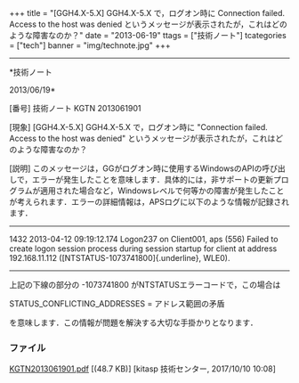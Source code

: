 ﻿+++
title = "[GGH4.X-5.X] GGH4.X-5.X で，ログオン時に Connection failed. Access to the host was denied というメッセージが表示されたが，これはどのような障害なのか？"
date = "2013-06-19"
ttags = ["技術ノート"]
tcategories = ["tech"]
banner = "img/technote.jpg"
+++

-----------------------------------------------------------------------------------------------------------------------------

*技術ノート

2013/06/19*


[番号]
技術ノート KGTN 2013061901

[現象]
[GGH4.X-5.X] GGH4.X-5.X で，ログオン時に "Connection failed. Access to
the host was denied"
というメッセージが表示されたが，これはどのような障害なのか？

[説明]
このメッセージは，GGがログオン時に使用するWindowsのAPIの呼び出しで，エラーが発生したことを意味します．具体的には，非サポートの更新プログラムが適用された場合など，Windowsレベルで何等かの障害が発生したことが考えられます．エラーの詳細情報は，APSログに以下のような情報が記録されます．

  -----------------------------------------------------------------------
  1432 2013-04-12 09:19:12.174 Logon237 on Client001, aps (556) Failed
  to create logon session process
  during session startup for client at address 192.168.11.112
  ([NTSTATUS-1073741800]{.underline}, WLE0).

  -----------------------------------------------------------------------

上記の下線の部分の -1073741800 がNTSTATUSエラーコードで，この場合は

STATUS_CONFLICTING_ADDRESSES = アドレス範囲の矛盾

を意味します．この情報が問題を解決する大切な手掛かりとなります．


### ファイル





[KGTN2013061901.pdf](http://techreport.kitasp.net/attachments/download/3808/KGTN2013061901.pdf)
 [(48.7 KB)] [kitasp 技術センター, 2017/10/10
10:08]
